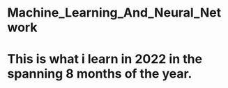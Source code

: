 # Machine_Learning_And_Neural_Network

# This is what i learn in 2022 in the spanning 8 months of the year.
